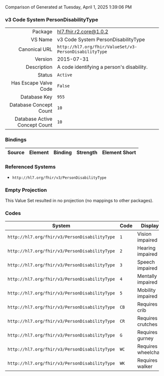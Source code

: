 Comparison of 
Generated at Tuesday, April 1, 2025 1:39:06 PM

### v3 Code System PersonDisabilityType

|      |     |
| ---: | --- |
| Package | hl7.fhir.r2.core@1.0.2 |
| VS Name | v3 Code System PersonDisabilityType |
| Canonical URL | `http://hl7.org/fhir/ValueSet/v3-PersonDisabilityType` |
| Version | 2015-07-31 |
| Description | A code identifying a person's disability. |
| Status | `Active` |
| Has Escape Valve Code | `False` |
| Database Key | `955` |
| Database Concept Count | `10` |
| Database Active Concept Count | `10` |
### Bindings

| Source | Element | Binding | Strength | Element Short |
| ------ | ------- | ------- | -------- | ------------- |

### Referenced Systems

* `http://hl7.org/fhir/v3/PersonDisabilityType`
### Empty Projection

This Value Set resulted in no projection (no mappings to other packages).

### Codes

| System | Code | Display |
| ------ | ---- | ------- |
| `http://hl7.org/fhir/v3/PersonDisabilityType` | `1` | Vision impaired |
| `http://hl7.org/fhir/v3/PersonDisabilityType` | `2` | Hearing impaired |
| `http://hl7.org/fhir/v3/PersonDisabilityType` | `3` | Speech impaired |
| `http://hl7.org/fhir/v3/PersonDisabilityType` | `4` | Mentally impaired |
| `http://hl7.org/fhir/v3/PersonDisabilityType` | `5` | Mobility impaired |
| `http://hl7.org/fhir/v3/PersonDisabilityType` | `CB` | Requires crib |
| `http://hl7.org/fhir/v3/PersonDisabilityType` | `CR` | Requires crutches |
| `http://hl7.org/fhir/v3/PersonDisabilityType` | `G` | Requires gurney |
| `http://hl7.org/fhir/v3/PersonDisabilityType` | `WC` | Requires wheelchair |
| `http://hl7.org/fhir/v3/PersonDisabilityType` | `WK` | Requires walker |
